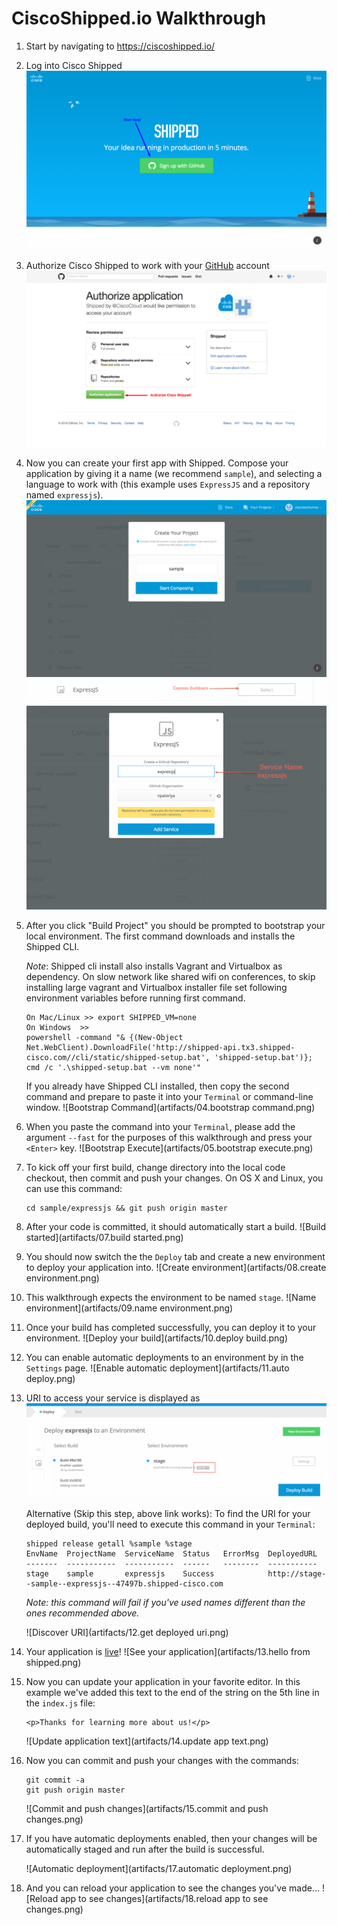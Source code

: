 # CiscoShipped.io Walkthrough

1. Start by navigating to https://ciscoshipped.io/

2. Log into Cisco Shipped
   ![Login Screen](artifacts/01.login.png)

3. Authorize Cisco Shipped to work with your [GitHub](https://github.com/) account
   ![GitHub Authorization](artifacts/02.authorize.png)

4. Now you can create your first app with Shipped. Compose your application by giving it a name (we recommend `sample`), and selecting a language to work with (this example uses `ExpressJS` and a repository named `expressjs`).
   ![Compose Application](artifacts/03.compose.png)
   ![Compose Application](artifacts/03.1expressbuildpack.png)
   ![Service Name](artifacts/03.2expressjsservice.png)


5. After you click "Build Project" you should be prompted to bootstrap your local environment. The first command downloads and installs the Shipped CLI.

    *Note*: Shipped cli install also installs Vagrant and Virtualbox as dependency. On slow network like shared wifi on conferences, to skip installing large vagrant and Virtualbox installer file set following environment variables before running first command.
    ```
    On Mac/Linux >> export SHIPPED_VM=none
    On Windows  >>
    powershell -command "& {(New-Object Net.WebClient).DownloadFile('http://shipped-api.tx3.shipped-cisco.com//cli/static/shipped-setup.bat', 'shipped-setup.bat')}; cmd /c '.\shipped-setup.bat --vm none'"
    ```  
     If you already have Shipped CLI installed, then copy the second command and prepare to paste it into your `Terminal` or command-line window.
   ![Bootstrap Command](artifacts/04.bootstrap command.png)

6. When you paste the command into your `Terminal`, please add the argument `--fast` for the purposes of this walkthrough and press your `<Enter>` key.
   ![Bootstrap Execute](artifacts/05.bootstrap execute.png)

7. To kick off your first build, change directory into the local code checkout, then commit and push your changes. On OS X and Linux, you can use this command:

   ```
   cd sample/expressjs && git push origin master
   ```

8. After your code is committed, it should automatically start a build.
   ![Build started](artifacts/07.build started.png)

9. You should now switch the the `Deploy` tab and create a new environment to deploy your application into.
   ![Create environment](artifacts/08.create environment.png)

10. This walkthrough expects the environment to be named `stage`.
   ![Name environment](artifacts/09.name environment.png)

11. Once your build has completed successfully, you can deploy it to your environment.
    ![Deploy your build](artifacts/10.deploy build.png)

12. You can enable automatic deployments to an environment by in the `Settings` page.
    ![Enable automatic deployment](artifacts/11.auto deploy.png)

13. URI to access your service is displayed as 
    ![Discover URI](artifacts/12.0shipped-deploy.png)

    Alternative (Skip this step, above link works): To find the URI for your deployed build, you'll need to execute this command in your `Terminal`:

    ```
    shipped release getall %sample %stage
    EnvName  ProjectName  ServiceName  Status   ErrorMsg  DeployedURL
    -------  -----------  -----------  ------   --------  -----------
    stage    sample       expressjs    Success            http://stage--sample--expressjs--47497b.shipped-cisco.com

    ```
    *Note: this command will fail if you've used names different than the ones recommended above.*

    ![Discover URI](artifacts/12.get deployed uri.png)

14. Your application is [live](http://stage--sample--expressjs--47497b.shipped-cisco.com/)!
    ![See your application](artifacts/13.hello from shipped.png)

15. Now you can update your application in your favorite editor.
    In this example we've added this text to the end of the string on the 5th line in the `index.js` file:

    ```
    <p>Thanks for learning more about us!</p>
    ```

    ![Update application text](artifacts/14.update app text.png)

16. Now you can commit and push your changes with the commands:

    ```
    git commit -a
    git push origin master
    ```

    ![Commit and push changes](artifacts/15.commit and push changes.png)

17. If you have automatic deployments enabled, then your changes will be automatically staged and run after the build is successful.

    ![Automatic deployment](artifacts/17.automatic deployment.png)

18. And you can reload your application to see the changes you've made...
    ![Reload app to see changes](artifacts/18.reload app to see changes.png)
